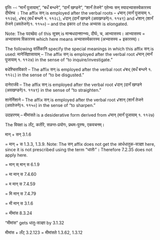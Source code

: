 

वृत्तिः --ः “मानँ पूजायाम्”, “बधँ बन्धने”, “दानँ खण्डने”, “शानँ तेजने” एतेभ्यः सन् स्यादभ्यासस्येकारस्य दीर्घश्च । The affix सन् is employed after the verbal roots – √मान् (मानँ पूजायाम् १. ११२७), √बध् (बधँ बन्धने १. ११२८), √दान् (दानँ खण्डने (अवखण्डने)१. ११४९) and √शान् (शानँ तेजने (अवतेजने)१. ११५०) – and the इकारः of the अभ्यासः is elongated.


Note: The पदच्छेदः of this सूत्रम् is मान्बधदान्शान्भ्यः, दीर्घः, च, आभ्यासस्य। आभ्यासस्य = अभ्यासस्य विकारस्य which here means अभ्यासस्येकारस्य (अभ्यासस्य + इकारस्य)।


The following वार्तिकानि specify the special meanings in which this affix सन् is used:
मानेर्जिज्ञासायाम् – The affix सन् is employed after the verbal root √मान् (मानँ पूजायाम् १. ११२७) in the sense of “to inquire/investigate.”

बधेश्चित्तविकारे – The affix सन् is employed after the verbal root √बध् (बधँ बन्धने १. ११२८) in the sense of “to be disgusted.”

दानेरार्जवे – The affix सन् is employed after the verbal root √दान् (दानँ खण्डने (अवखण्डने)१. ११४९) in the sense of “to straighten.”

शानेर्निशाने – The affix सन् is employed after the verbal root √शान् (शानँ तेजने (अवतेजने)१. ११५०) in the sense of “to sharpen.”


उदाहरणम् – मीमांसते is a desiderative form derived from √मान् (मानँ पूजायाम् १. ११२७)


The विवक्षा is लँट्, कर्तरि, सन्नन्त-प्रयोगः, प्रथम-पुरुषः, एकवचनम्।

मान् + सन् 3.1.6

= मान् + स 1.3.3, 1.3.9. Note: The सन् affix does not get the आर्धधातुक-सञ्ज्ञा here, since it is not prescribed using the term “धातोः”। Therefore 7.2.35 does not apply here.

= मान् स् मान् स 6.1.9

= मा मान् स 7.4.60

= म मान् स 7.4.59

= मि मान् स 7.4.79

= मी मान् स 3.1.6

= मीमांस 8.3.24


“मीमांस” gets धातु-सञ्ज्ञा by 3.1.32


मीमांस + लँट् 3.2.123 = मीमांसते 1.3.62, 1.3.12

